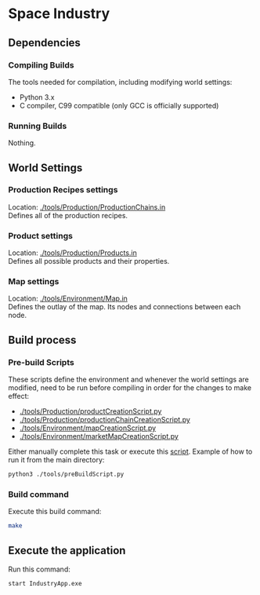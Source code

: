 # Space Industry

## Dependencies

### Compiling Builds
The tools needed for compilation, including modifying world settings:
* Python 3.x
* C compiler, C99 compatible (only GCC is officially supported)

### Running Builds
Nothing.

## World Settings
### Production Recipes settings
Location: [./tools/Production/ProductionChains.in](./tools/Production/ProductionChains.in) <br>
Defines all of the production recipes.

### Product settings
Location: [./tools/Production/Products.in](./tools/Production/Products.in) <br>
Defines all possible products and their properties.

### Map settings
Location: [./tools/Environment/Map.in](./tools/Environment/Map.in) <br>
Defines the outlay of the map. Its nodes and connections between each node.

## Build process

### Pre-build Scripts
These scripts define the environment and whenever the world settings are modified, need to be run before compiling in order for the changes to make effect:
* [./tools/Production/productCreationScript.py](./tools/Production/productCreationScript.py)
* [./tools/Production/productionChainCreationScript.py](./tools/Production/productionChainCreationScript.py)
* [./tools/Environment/mapCreationScript.py](./tools/Environment/mapCreationScript.py)
* [./tools/Environment/marketMapCreationScript.py](./tools/Environment/marketMapCreationScript.py)

Either manually complete this task or execute this [script](./tools/preBuildScript.py). Example of how to run it from the main directory:
```bash
python3 ./tools/preBuildScript.py
```

### Build command
Execute this build command:
```bash
make
```

## Execute the application
Run this command:
```bash
start IndustryApp.exe
```
